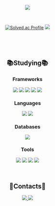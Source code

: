 <div align=center>
	<img src="https://capsule-render.vercel.app/api?type=waving&color=auto&height=200&section=header&text=Juhye0k's%20Github!&fontSize=90" />	
</div>
<br><br>
<div align=center>
	
[![Solved.ac Profile](http://mazassumnida.wtf/api/v2/generate_badge?boj=kyoung0161)](https://solved.ac/kyoung0161/)
<img src="https://github-readme-stats.vercel.app/api?username=Juhye0k&show_icons=true&theme=holi&cache_seconds=1800" />
</div>
<br><br>
<div align=center>

<br>
	<h2>📚Studying📚</h2>
    <h3>Frameworks</h3>
  <img src="https://img.shields.io/badge/Spring Boot-6DB33F?style=flat-square&logo=Spring boot&logoColor=white"/>
    <img src="https://img.shields.io/badge/Spring-6DB33F?style=flat-square&logo=Spring&logoColor=white"/>
    <img src="https://img.shields.io/badge/Spring JPA-6DB33F?style=flat-square&logo=Spring&logoColor=white"/>
    <img src="https://img.shields.io/badge/Spring Security-6DB33F?style=flat-square&logo=Spring Security&logoColor=white"/>
    <img src="https://img.shields.io/badge/NestjS-E0234E?style=flat-square&logo=NestJs&logoColor=white"/>
    <h3>Languages</h3>
    <img src="https://img.shields.io/badge/Java-F7DF1E?style=flat-square&logo=Java&logoColor=white"/>
    <img src="https://img.shields.io/badge/C-A8B9CC?style=flat-square&logo=C&logoColor=white"/>
    <br>
    <h3>Databases</h3>
    <img src="https://img.shields.io/badge/MySQL-4479A1?style=flat-square&logo=MySQL&logoColor=white"/>
    <br>
    <h3>Tools</h3>
    <img src="https://img.shields.io/badge/Docker-2496ED?style=flat-square&logo=Docker&logoColor=white"/>
    <img src="https://img.shields.io/badge/Discord-5865F2?style=flat-square&logo=Discord&logoColor=white"/>
    <img src="https://img.shields.io/badge/Jira-0052CC?style=flat-square&logo=Jira&logoColor=white"/>
    <img src="https://img.shields.io/badge/Notion-000000?style=flat-square&logo=Notion&logoColor=white"/>
</div>
<br><br>
<div>
<div align=center>
<h2>📮Contacts📮</h2>
<span>
  <a href="https://www.instagram.com/juhye0k_01/">
    <img src="https://img.shields.io/badge/Instagram-ff69b4?style=plastic&logo=Instagram&logoColor=white"/>
  </a>
</span>
<span>
  <a href="https://velog.io/@kyoung0161/posts">
    <img src="https://img.shields.io/badge/velog-20C997?style=plastic&logo=velog&logoColor=white"/>
  </a>
</span>
</div>
 




